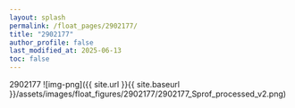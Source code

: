 ```yaml
---
layout: splash
permalink: /float_pages/2902177/
title: "2902177"
author_profile: false
last_modified_at: 2025-06-13
toc: false
---
```

 
2902177
![img-png]({{ site.url }}{{ site.baseurl }}/assets/images/float_figures/2902177/2902177_Sprof_processed_v2.png)